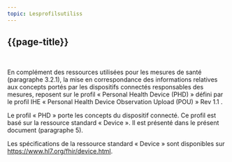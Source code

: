 ```yaml
---
topic: Lesprofilsutiliss
---
```

## {{page-title}}
&nbsp;

En complément des ressources utilisées pour les mesures de santé (paragraphe 3.2.1), la mise en correspondance des informations relatives aux concepts portés par les dispositifs connectés responsables des mesures, reposent sur le profil « Personal Health Device (PHD) » défini par le profil IHE « Personal Health Device Observation Upload (POU) » Rev 1.1 . 

Le profil « PHD » porte les concepts du dispositif connecté. Ce profil est basé sur la ressource standard « Device ». Il est présenté dans le présent document (paragraphe 5).

Les spécifications de la ressource standard « Device » sont disponibles sur https://www.hl7.org/fhir/device.html.






